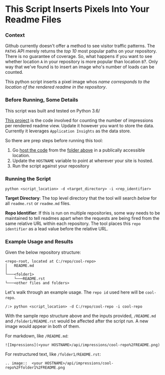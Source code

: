 # This Script Inserts Pixels Into Your Readme Files

### Context
Github currently doesn't offer a method to see visitor traffic patterns. The `PATHS` API merely returns the _top 10_ most popular paths on your repository. There is no guarantee of coverage. So, what happens if you want to see whether location `A` in your repository is more popular than location `B`?. Only way that we've found is to insert an image who's number of loads can be counted. 

This python script inserts a pixel image whos _name corresponds to the location of the rendered readme in the repository_.

### Before Running, Some Details
This script was built and tested on Python 3.6/

[This project](../../../web/pixel-server/README.md) is the code involved for counting the number of impressions per rendered readme view. Update it however you want to store the data. Currently it leverages `Application Insights` as the data store.

So there are prep steps before running this tool:

1. Go [host the code](https://docs.microsoft.com/en-us/aspnet/core/host-and-deploy/?view=aspnetcore-2.2) from the [folder above](../../../web/pixel-server/README.md) in a publically accessible location.
2. Update the `HOSTNAME` variable to point at wherever your site is hosted.
3. Run the script against your repository

### Running the Script
`python <script_location> -d <target_directory> -i <rep_identifier>`

**Target Directory**:
The top level directory that the tool will search _below_ for all `readme.rst` or `readme.md` files.

**Repo Identifier**:
If this is run on multiple repositories, some way needs to be maintained to tell readmes apart when the requests are being fired from the same relative URL within each repository. The tool places this `repo identifier` as a lead value before the relative URL.

### Example Usage and Results
Given the below repository structure:

```
<repo-root, located at C:/repo/cool-repo>
│   README.md
│
└───<folder1>
    └───README.rst
└───<other files and folders>
```

Let's walk through an example usage. The `repo id` used here will be `cool-repo`.

```
/:> python <script_location> -d C:/repo/cool-repo -i cool-repo
```

With the sample repo structure above and the inputs provided, `/README.md` and `/folder1/README.rst` would be affected after the script run. A new image would appear in both of them.

For markdown, like `/README.md`:
```
![Impressions](<your HOSTNAME>/api/impressions/cool-repo%2FREADME.png)
```


For restructured text, like `/folder1/README.rst`:
```
.. image::  <your HOSTNAME>/api/impressions/cool-repo%2Ffolder1%2FREADME.png
```





